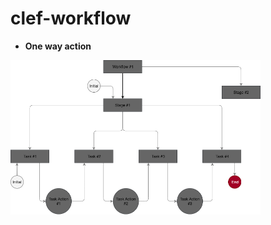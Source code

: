 # clef-workflow
- **One way action**
<img src="./design/clef-wrokflow-single-direction-action.png" width="400">
